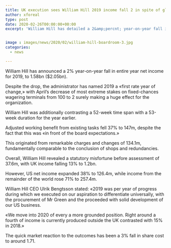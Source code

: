 ```yaml
---
title: UK execution sees William Hill 2019 income fall 2 in spite of global growth
author: xforeal 
type: post
date: 2020-02-26T00:00:00+00:00
excerpt: 'William Hill has detailed a 2&amp;percnt; year-on-year fall in entire year net income for 2019, to 1 '


image : images/news/2020/02/william-hill-boardroom-3.jpg
categories:
  - news

---
```

William Hill has announced a 2&percnt; year-on-year fall in entire year net income for 2019, to 1.58bn ($2.05bn). 

Despite the drop, the administrator has named 2019 a &#171;first rate year of change,&#187; with April&#8217;s decrease of most extreme stakes on fixed-chances wagering terminals from 100 to 2 surely making a huge effect for the organization. 

William Hill was additionally contrasting a 52-week time span with a 53-week duration for the year earlier. 

Adjusted working benefit from existing tasks fell 37&percnt; to 147m, despite the fact that this was &#171;in front of the board expectations.&#187; 

This originated from remarkable charges and changes of 134.1m, fundamentally comparable to the conclusion of shops and redundancies. 

Overall, William Hill revealed a statutory misfortune before assessment of 37.6m, with UK income falling 13&percnt; to 1.2bn. 

However, US net income expanded 38&percnt; to 126.4m, while income from the remainder of the world rose 71&percnt; to 257.4m. 

William Hill CEO Ulrik Bengtsson stated: &#171;2019 was per year of progress during which we executed on our aspiration to differentiate universally, with the procurement of Mr Green and the proceeded with solid development of our US business. 

&#171;We move into 2020 of every a more grounded position. Right around a fourth of income is currently produced outside the UK contrasted with 15&percnt; in 2018.&#187; 

The quick market reaction to the outcomes has been a 3&percnt; fall in share cost to around 1.71.